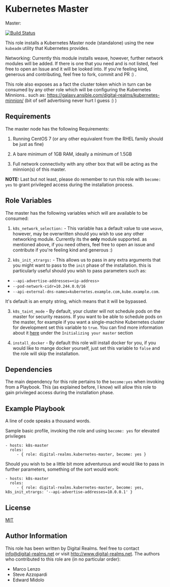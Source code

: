 Kubernetes Master
=========
Master:

[![Build Status](https://travis-ci.org/digital-realms/ansible_role_kubernetes_master.svg?branch=master)](https://travis-ci.org/digital-realms/ansible_role_kubernetes_master)

This role installs a Kubernetes Master node (standalone) using the new `kubeadm` utility that Kubernetes provides.

Networking: Currently this module installs weave, however, further network modules will be added. If there is one that you need and is not listed, feel free to open an Issue and it will be looked into. If you're feeling kind, generous and contributing, feel free to fork, commit and PR :) .

This role also exposes as a fact the cluster token which in turn can be consumed by any other role which will be configuring the Kubernetes Minnions.. such as: <https://galaxy.ansible.com/digital-realms/kubernetes-minnion/> (bit of self advertising never hurt I guess :) )

Requirements
------------

The master node has the following Requirements:

1. Running CentOS 7 (or any other equivalent from the RHEL family should be just as fine)

2. A bare minimum of 1GB RAM, ideally a minimum of 1.5GB

3. Full network connectivity with any other box that will be acting as the minnion(s) of this master.

**NOTE:** Last but not least, please do remember to run this role with `become: yes` to grant privileged access during the installation process.

Role Variables
--------------

The master has the following variables which will are available to be consumed:

1. `k8s_network_selection:` - This variable has a default value to use `weave`, however, may be overwritten should you wish to use any other networking module. Currently its the **only** module supported. as mentioned above, if you need others, feel free to open an issue and contribute if you're feeling kind and generous :)

2. `k8s_init_xtrargs:` - This allows us to pass in any extra arguments that you might want to pass to the `init` phase of the installation. this is particularly useful should you wish to pass parameters such as:
  * `--api-advertise-addresses=<ip-address>`
  * `--pod-network-cidr=10.244.0.0/16`
  * `--api-external-dns-names=kubernetes.example.com,kube.example.com`.

  It's default is an empty string, which means that it will be bypassed.

3. `k8s_taint_mode` - By default, your cluster will not schedule pods on the master for security reasons. If you want to be able to schedule pods on the master, for example if you want a single-machine Kubernetes cluster for development set this variable to `true`.
                      You can find more information about it [here](http://kubernetes.io/docs/getting-started-guides/kubeadm/) under the `Initializing your master` section

4. `install_docker` - By default this role will install docker for you, if you would like to mange docker yourself, just set this variable to `false` and the role will skip the installation.


Dependencies
------------

The main dependency for this role pertains to the `become:yes` when invoking from a Playbook. This (as explained before, I know) will allow this role to gain privileged access during the installation phase.

Example Playbook
----------------

A line of code speaks a thousand words.

Sample basic profile, invoking the role and using `become: yes` for elevated privileges

    - hosts: k8s-master
      roles:
         - { role: digital-realms.kubernetes-master, become: yes }

Should you wish to be a little bit more adventurous and would like to pass in further parameters, something of the sort would work:

    - hosts: k8s-master
      roles:
         - { role: digital-realms.kubernetes-master, become: yes, k8s_init_xtrargs: '--api-advertise-addresses=10.0.0.1' }

License
-------

[MIT](LICENSE)

Author Information
------------------

This role has been written by Digital Realms. feel free to contact <info@digital-realms.net> or visit <http://www.digital-realms.net>. The authors who contributed to this role are (in no particular order):
* Marco Lenzo
* Steve Azzopardi
* Edward Midolo
